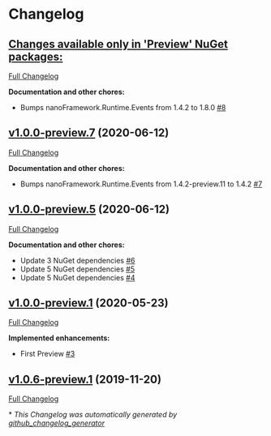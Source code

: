 # Changelog

## [**Changes available only in 'Preview' NuGet packages:**](https://github.com/nanoframework/lib-nanoFramework.Graphics/tree/HEAD)

[Full Changelog](https://github.com/nanoframework/lib-nanoFramework.Graphics/compare/v1.0.0-preview.7...HEAD)

**Documentation and other chores:**

- Bumps nanoFramework.Runtime.Events from 1.4.2 to 1.8.0 [\#8](https://github.com/nanoframework/lib-nanoFramework.Graphics/pull/8)

## [v1.0.0-preview.7](https://github.com/nanoframework/lib-nanoFramework.Graphics/tree/v1.0.0-preview.7) (2020-06-12)

[Full Changelog](https://github.com/nanoframework/lib-nanoFramework.Graphics/compare/v1.0.0-preview.5...v1.0.0-preview.7)

**Documentation and other chores:**

- Bumps nanoFramework.Runtime.Events from 1.4.2-preview.11 to 1.4.2 [\#7](https://github.com/nanoframework/lib-nanoFramework.Graphics/pull/7)

## [v1.0.0-preview.5](https://github.com/nanoframework/lib-nanoFramework.Graphics/tree/v1.0.0-preview.5) (2020-06-12)

[Full Changelog](https://github.com/nanoframework/lib-nanoFramework.Graphics/compare/v1.0.0-preview.1...v1.0.0-preview.5)

**Documentation and other chores:**

- Update 3 NuGet dependencies [\#6](https://github.com/nanoframework/lib-nanoFramework.Graphics/pull/6)
- Update 5 NuGet dependencies [\#5](https://github.com/nanoframework/lib-nanoFramework.Graphics/pull/5)
- Update 5 NuGet dependencies [\#4](https://github.com/nanoframework/lib-nanoFramework.Graphics/pull/4)

## [v1.0.0-preview.1](https://github.com/nanoframework/lib-nanoFramework.Graphics/tree/v1.0.0-preview.1) (2020-05-23)

[Full Changelog](https://github.com/nanoframework/lib-nanoFramework.Graphics/compare/v1.0.6-preview.1...v1.0.0-preview.1)

**Implemented enhancements:**

- First Preview [\#3](https://github.com/nanoframework/lib-nanoFramework.Graphics/pull/3)

## [v1.0.6-preview.1](https://github.com/nanoframework/lib-nanoFramework.Graphics/tree/v1.0.6-preview.1) (2019-11-20)

[Full Changelog](https://github.com/nanoframework/lib-nanoFramework.Graphics/compare/e93c9c967e6ba04b5a05f98e2b337c7a2158cdf2...v1.0.6-preview.1)



\* *This Changelog was automatically generated by [github_changelog_generator](https://github.com/github-changelog-generator/github-changelog-generator)*
